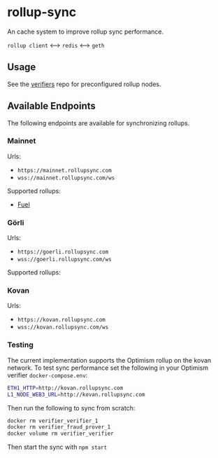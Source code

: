 # rollup-sync

An cache system to improve rollup sync performance.

`rollup client` <--> `redis` <--> `geth`

## Usage

See the [verifiers](https://github.com/rollupsync/verifiers) repo for preconfigured rollup nodes.

## Available Endpoints

The following endpoints are available for synchronizing rollups.

### Mainnet

Urls:
- `https://mainnet.rollupsync.com`
- `wss://mainnet.rollupsync.com/ws`

Supported rollups:
- [Fuel](https://fuel.sh)

### Görli

Urls:
- `https://goerli.rollupsync.com`
- `wss://goerli.rollupsync.com/ws`

Supported rollups:

### Kovan

Urls:
- `https://kovan.rollupsync.com`
- `wss://kovan.rollupsync.com/ws`

### Testing

The current implementation supports the Optimism rollup on the kovan network. To test sync performance set the following in your Optimism verifier `docker-compose.env`:

```sh
ETH1_HTTP=http://kovan.rollupsync.com
L1_NODE_WEB3_URL=http://kovan.rollupsync.com
```

Then run the following to sync from scratch:

```sh
docker rm verifier_verifier_1
docker rm verifier_fraud_prover_1
docker volume rm verifier_verifier
```

Then start the sync with `npm start`
